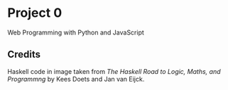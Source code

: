 # Project 0

Web Programming with Python and JavaScript

## Credits

Haskell code in image taken from *The Haskell Road to Logic, Maths, and Programmng* by Kees Doets and Jan van Eijck.
